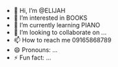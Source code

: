 - 👋 Hi, I’m @ELIJAH
- 👀 I’m interested in BOOKS
- 🌱 I’m currently learning PIANO 
- 💞️ I’m looking to collaborate on ...
- 📫 How to reach me 09165868789
- 😄 Pronouns: ...
- ⚡ Fun fact: ...

<!---
EJ127/EJ127 is a ✨ special ✨ repository because its `README.md` (this file) appears on your GitHub profile.
You can click the Preview link to take a look at your changes.
--->

